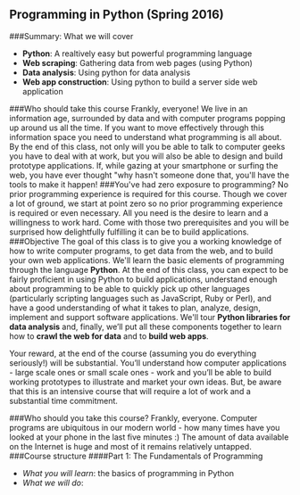 ## Programming in Python (Spring 2016)
###Summary: What we will cover
* **Python**: A realtively easy but powerful programming language
* **Web scraping**: Gathering data from web pages (using Python)
* **Data analysis**: Using python for data analysis
* **Web app construction**: Using python to build a server side web application
 
###Who should take this course
Frankly, everyone! We live in an information age, surrounded by data and with computer programs popping up around us all the time. If you want to move effectively through this information space you need to understand what programming is all about. By the end of this class, not only will you be able to talk to computer geeks you have to deal with at work, but you will also be able to design and build prototype applications. If, while gazing at your smartphone or surfing the web, you have ever thought "why hasn't someone done that, you'll have the tools to make it happen!
###You've had zero exposure to programming?
No prior programming experience is required for this course. Though we cover a lot of ground, we start at point zero so no prior programming experience is required or even necessary. All you need is the desire to learn and a willingness to work hard. Come with those two prerequisites and you will be surprised how delightfully fulfilling it can be to build applications. 
###Objective
The goal of this class is to give you a working knowledge of how to write computer programs, to get data from the web, and to build your own web applications. We'll learn the basic elements of programming through the language **Python**. At the end of this class, you can expect to be fairly proficient in using Python to build applications, understand enough about programming to be able to quickly pick up other languages (particularly scripting languages such as JavaScript, Ruby or Perl), and have a good understanding of what it takes to plan, analyze, design, implement and support software applications. We'll tour **Python libraries for data analysis** and, finally, we’ll put all these components together to learn how to **crawl the web for data** and to **build web apps**. 

Your reward, at the end of the course (assuming you do everything seriously!) will be substantial. You’ll understand how computer applications  - large scale ones or small scale ones - work and you’ll be able to build working prototypes to illustrate and market your own ideas. But, be aware that this is an intensive course that will require a lot of work and a substantial time commitment. 

###Who should you take this course?
Frankly, everyone. Computer programs are ubiquitous in our modern world - how many times have you looked at your phone in the last five minutes :) The amount of data available on the Internet is huge and most of it remains relatively untapped. 
###Course structure
####Part 1: The Fundamentals of Programming
* *What you will learn*: the basics of programming in Python
* *What we will do*:
